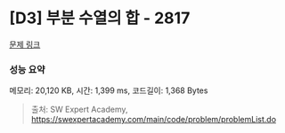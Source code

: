 # [D3] 부분 수열의 합 - 2817 

[문제 링크](https://swexpertacademy.com/main/code/problem/problemDetail.do?contestProbId=AV7IzvG6EksDFAXB) 

### 성능 요약

메모리: 20,120 KB, 시간: 1,399 ms, 코드길이: 1,368 Bytes



> 출처: SW Expert Academy, https://swexpertacademy.com/main/code/problem/problemList.do